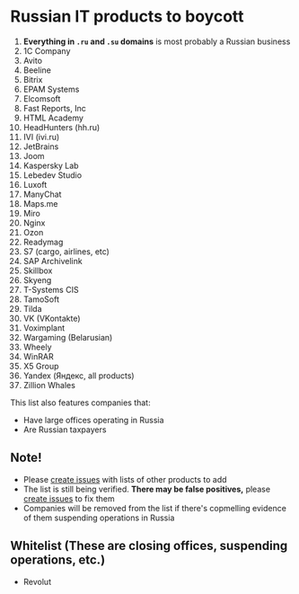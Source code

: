 # Russian IT products to boycott

1. **Everything in `.ru` and `.su` domains** is most probably a Russian business
0. 1C Company
0. Avito
0. Beeline
0. Bitrix
0. EPAM Systems
0. Elcomsoft
0. Fast Reports, Inc
0. HTML Academy
0. HeadHunters (hh.ru)
0. IVI (ivi.ru)
0. JetBrains
0. Joom
0. Kaspersky Lab
0. Lebedev Studio
0. Luxoft
0. ManyChat
0. Maps.me
0. Miro
0. Nginx
0. Ozon
0. Readymag
0. S7 (cargo, airlines, etc)
0. SAP Archivelink
0. Skillbox
0. Skyeng
0. T-Systems CIS
0. TamoSoft
0. Tilda
0. VK (VKontakte)
0. Voximplant
0. Wargaming (Belarusian)
0. Wheely
0. WinRAR
0. X5 Group
0. Yandex (Яндекс, all products)
0. Zillion Whales

This list also features companies that:
- Have large offices operating in Russia
- Are Russian taxpayers

## Note!
- Please [create issues](https://github.com/vshymanskyy/StandWithUkraine/issues/new) with lists of other products to add
- The list is still being verified. **There may be false positives,** please [create issues](https://github.com/vshymanskyy/StandWithUkraine/issues/new) to fix them
- Companies will be removed from the list if there's copmelling evidence of them suspending operations in Russia

## Whitelist (These are closing offices, suspending operations, etc.)
- Revolut
